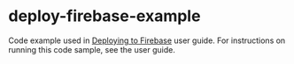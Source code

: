 # deploy-firebase-example
Code example used in [Deploying to Firebase](https://cloud.google.com/cloud-build/docs/deploying-builds/deploy-firebase) user guide. For instructions on running this code sample, see the user guide.
